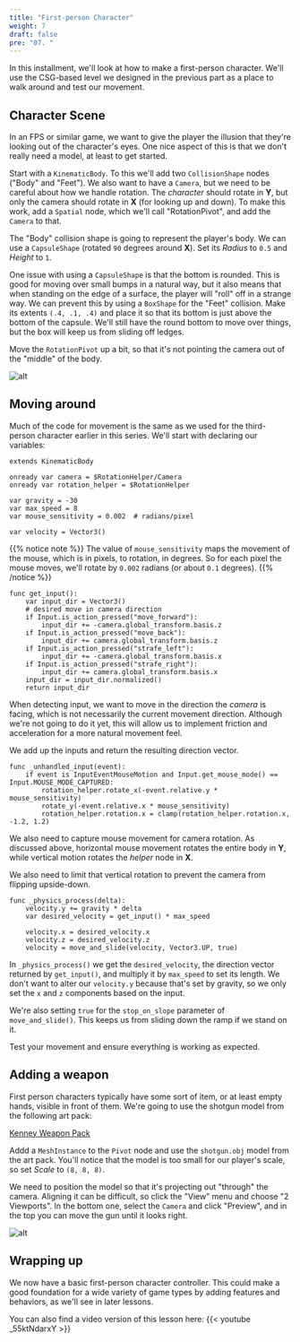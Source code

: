 ```yaml
---
title: "First-person Character"
weight: 7
draft: false
pre: "07. "
---
```


In this installment, we'll look at how to make a first-person character. We'll
use the CSG-based level we designed in the previous part as a place to walk
around and test our movement.

## Character Scene

In an FPS or similar game, we want to give the player the illusion that they're
looking out of the character's eyes. One nice aspect of this is that we don't
really need a model, at least to get started.

Start with a `KinematicBody`. To this we'll add two `CollisionShape` nodes ("Body" and "Feet"). We also want to have a `Camera`, but we need to be careful about how we handle rotation. The *character* should rotate in **Y**, but only the camera should rotate in **X** (for looking up and down). To make this work,
add a `Spatial` node, which we'll call "RotationPivot", and add the `Camera`
to that.

The "Body" collision shape is going to represent the player's body. We can use
a `CapsuleShape` (rotated `90` degrees around **X**). Set its _Radius_ to `0.5`
and _Height_ to `1`.

One issue with using a `CapsuleShape` is that the bottom is rounded. This is good for moving over small bumps in a natural way, but it also means that when standing on the edge of a surface, the player will "roll" off in a strange way. We can prevent this by using a `BoxShape` for the "Feet" collision. Make its extents `(.4, .1, .4)` and place it so that its bottom is just above the bottom of the capsule. We'll still have the round bottom to move over things, but the
box will keep us from sliding off ledges.

Move the `RotationPivot` up a bit, so that it's not pointing the camera out of
the "middle" of the body.

![alt](/godot_lessons/img/3d_07_01.png)

## Moving around

Much of the code for movement is the same as we used for the third-person character earlier in this series. We'll start with declaring our variables:

```gdscript
extends KinematicBody

onready var camera = $RotationHelper/Camera
onready var rotation_helper = $RotationHelper

var gravity = -30
var max_speed = 8
var mouse_sensitivity = 0.002  # radians/pixel

var velocity = Vector3()
```

{{% notice note %}}
The value of `mouse_sensitivity` maps the movement of the mouse, which is in pixels, to rotation, in degrees. So for each pixel the mouse moves, we'll rotate by `0.002` radians (or about `0.1` degrees).
{{% /notice %}}

```gdscript
func get_input():
    var input_dir = Vector3()
    # desired move in camera direction
    if Input.is_action_pressed("move_forward"):
        input_dir += -camera.global_transform.basis.z
    if Input.is_action_pressed("move_back"):
        input_dir += camera.global_transform.basis.z
    if Input.is_action_pressed("strafe_left"):
        input_dir += -camera.global_transform.basis.x
    if Input.is_action_pressed("strafe_right"):
        input_dir += camera.global_transform.basis.x
    input_dir = input_dir.normalized()
    return input_dir
```

When detecting input, we want to move in the direction the *camera* is facing, which is not necessarily the current movement direction. Although we're not going to do it yet, this will allow us to implement friction and acceleration for a more natural movement feel.

We add up the inputs and return the resulting direction vector.

```gdscript
func _unhandled_input(event):
    if event is InputEventMouseMotion and Input.get_mouse_mode() == Input.MOUSE_MODE_CAPTURED:
        rotation_helper.rotate_x(-event.relative.y * mouse_sensitivity)
        rotate_y(-event.relative.x * mouse_sensitivity)
        rotation_helper.rotation.x = clamp(rotation_helper.rotation.x, -1.2, 1.2)
```

We also need to capture mouse movement for camera rotation. As discussed above, horizontal mouse movement rotates the entire body in **Y**, while vertical motion rotates the *helper* node in **X**.

We also need to limit that vertical rotation to prevent the camera from flipping upside-down.

```gdscript
func _physics_process(delta):
    velocity.y += gravity * delta
    var desired_velocity = get_input() * max_speed

    velocity.x = desired_velocity.x
    velocity.z = desired_velocity.z
    velocity = move_and_slide(velocity, Vector3.UP, true)
```

In `_physics_process()` we get the `desired_velocity`, the direction vector returned by `get_input()`, and multiply it by `max_speed` to set its length. We don't want to alter our `velocity.y` because that's set by gravity, so we only set the `x` and `z` components based on the input.

We're also setting `true` for the `stop_on_slope` parameter of `move_and_slide()`. This keeps us from sliding down the ramp if we stand on it.

Test your movement and ensure everything is working as expected.

## Adding a weapon

First person characters typically have some sort of item, or at least empty hands, visible in front of them. We're going to use the shotgun model from the following art pack:

[Kenney Weapon Pack](https://kenney.nl/assets/weapon-pack)

Addd a `MeshInstance` to the `Pivot` node and use the `shotgun.obj` model from the art pack. You'll notice that the model is too small for our player's scale, so set _Scale_ to `(8, 8, 8)`.

We need to position the model so that it's projecting out "through" the camera. Aligning it can be difficult, so click the "View" menu and choose "2 Viewports". In the bottom one, select the `Camera` and click "Preview", and in the top you can move the gun until it looks right.

![alt](/godot_lessons/img/3d_07_02.png)

## Wrapping up

We now have a basic first-person character controller. This could make a good foundation for a wide variety of game types by adding features and behaviors, as we'll see in later lessons.

You can also find a video version of this lesson here:
{{< youtube _55ktNdarxY >}}
